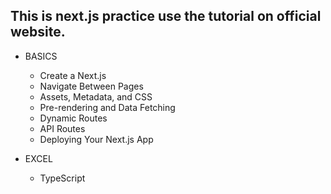 ## This is next.js practice use the tutorial on official website.

* BASICS
    * Create a Next.js
    * Navigate Between Pages
    * Assets, Metadata, and CSS
    * Pre-rendering and Data Fetching
    * Dynamic Routes
    * API Routes
    * Deploying Your Next.js App

* EXCEL
    * TypeScript